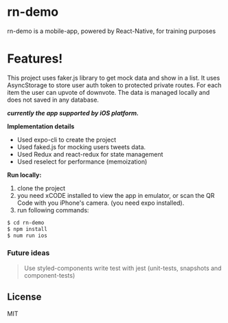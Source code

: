 # rn-demo

rn-demo is a mobile-app, powered by React-Native, for training purposes

# Features!
This project uses faker.js library to get mock data and show in a list.
It uses AsyncStorage to store user auth token to protected private routes.
For each item the user can upvote of downvote.
The data is managed locally and does not saved in any database.

***currently the app supported by iOS platform.***
    
  **Implementation details**
  - Used expo-cli to create the project
  - Used faked.js for mocking users tweets data.
  - Used Redux and react-redux for state management
  - Used reselect for performance (memoization)


 **Run locally:**
 1) clone the project
 2) you need xCODE installed to view the app in emulator, or scan the QR Code with you iPhone's camera. (you need expo installed).
 3) run following commands:
```sh
$ cd rn-demo
$ npm install
$ num run ios
```

### Future ideas

> Use styled-components
write test with jest (unit-tests, snapshots and component-tests)



License
----

MIT

